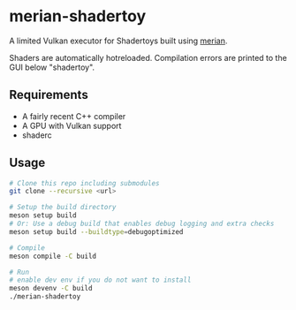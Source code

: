 # merian-shadertoy

A limited Vulkan executor for Shadertoys built using [merian](https://github.com/LDAP/merian).

Shaders are automatically hotreloaded. Compilation errors are printed to the GUI below "shadertoy".

## Requirements

- A fairly recent C++ compiler
- A GPU with Vulkan support
- shaderc

## Usage


```bash
# Clone this repo including submodules
git clone --recursive <url>

# Setup the build directory
meson setup build
# Or: Use a debug build that enables debug logging and extra checks
meson setup build --buildtype=debugoptimized

# Compile
meson compile -C build

# Run
# enable dev env if you do not want to install
meson devenv -C build
./merian-shadertoy
```
